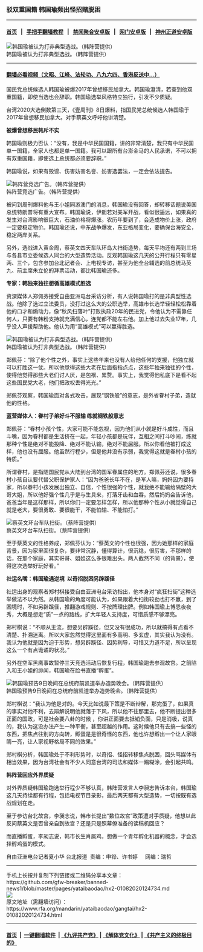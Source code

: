 ### 驳双重国籍  韩国瑜频出怪招赌脱困
------------------------

#### [首页](https://github.com/gfw-breaker/banned-news1/blob/master/README.md) &nbsp;&nbsp;|&nbsp;&nbsp; [手把手翻墙教程](https://github.com/gfw-breaker/guides/wiki) &nbsp;&nbsp;|&nbsp;&nbsp; [禁闻聚合安卓版](https://github.com/gfw-breaker/bn-android) &nbsp;&nbsp;|&nbsp;&nbsp; [网门安卓版](https://github.com/oGate2/oGate) &nbsp;&nbsp;|&nbsp;&nbsp; [神州正道安卓版](https://github.com/SzzdOgate/update) 



<div id="headerimg">
 <img alt="韩国瑜被认为打非典型选战。（韩阵营提供）" src="https://www.rfa.org/mandarin/yataibaodao/gangtai/hx2-01082020124734.html/4e94.jpg/@@images/2ae873f3-c460-4d4a-a37b-be1de63f26fc.jpeg" title="韩国瑜被认为打非典型选战。（韩阵营提供）"/>
 <div id="headerimgcontents">
  <div id="headerimgcaption">
   <span>
    韩国瑜被认为打非典型选战。（韩阵营提供）
   </span>
   <!-- zoomattribute -->
  </div>
  <!-- headerimgcaption -->
 </div>
 <!-- headerimagecontents -->
</div>

<hr/>


#### [翻墙必看视频（文昭、江峰、法轮功、八九六四、香港反送中...）](http://167.172.214.107/home.html)

<div id="storytext">
 <div>
  <div class="slot_header">
  </div>
 </div>
 <p>
  国民党总统候选人韩国瑜被爆2017年曾想移民加拿大。韩国瑜澄清，若查到他双重国籍，即使当选也会辞职。韩国瑜选举风格特立独行，引发不少质疑。
 </p>
 <p>
  台湾2020大选倒数第三天，《壹周刊》8日爆料，指国民党总统候选人韩国瑜于2017年曾想移民加拿大。对手蔡英文呼吁他讲清楚。
 </p>
 <p>
 </p>
 <p>
 </p>
 <p>
  <b>
   被爆曾想移民韩斥不实
  </b>
 </p>
 <p>
  韩国瑜则极力否认：“没有，我是中华民国国籍，讲的非常清楚，我只有中华民国单一国籍，全家人也都是单一国籍。我可以跟所有台澎金马的人民承诺，不可以拥有双重国籍，即使选上总统都必须要辞职。”
 </p>
 <p>
  韩国瑜说，如果有毁谤、伤害妨害名誉、妨害选罢法，一定会依法提告。
 </p>
 <p>
 </p>
 <p>
  <div class="image-inline captioned" style="width:1280px;">
   <div style="width:1280px;">
    <img alt="韩阵营竞选广告。（韩阵营提供）" src="https://www.rfa.org/mandarin/yataibaodao/gangtai/hx2-01082020124734.html/516d.jpg" title="韩阵营竞选广告。（韩阵营提供）"/>
   </div>
   <div class="image-caption">
    <span style="width:1280px;">
     韩阵营竞选广告。（韩阵营提供）
    </span>
    <span class="copyright">
    </span>
   </div>
  </div>
 </p>
 <p>
  被问到周刊爆料他与王小姐同游澳门的消息，韩国瑜没有回答，却转移话题说美国总统特朗普将有重大宣布。韩国瑜说，伊朗若对美军开战，看似很遥远，如果真的发生对台湾影响很巨大，石油价格将爆涨。农历年要到了，会造成物价上涨，政府一定要稳定物价。韩国瑜还说，中东战争爆发，东亚格局变化，要确保台海安全，稳定两岸关系。
 </p>
 <p>
  另外，选战进入黄金周，蔡英文四天车队环岛大扫街造势，每天平均还有两到三场与各县市立委候选人同台的大型造势活动。反观韩国瑜这几天的公开行程只有零星两、三个，包含参加台北记者会、上电视专访，甚至为他全台辅选的前总统马英九、前主席朱立伦的拜票活动，都比韩国瑜还多。
 </p>
 <p>
  <b>
   专家：韩独来独往想循高雄模式胜选
  </b>
 </p>
 <p>
  资深媒体人郑佩芬接受自由亚洲电台采访分析，有人说韩国瑜打的是非典型性选战。他除了选过立法委员，没打过这么大的公职选举，高雄市长选举轻轻松松靠着他的口才和煽动力，像“秋风扫落叶”打败执政20年的民进党，令他认为不需靠任何人，只要有韩粉支持就充满信心，连党都不能左右他。加上他过去失业17年，几乎没人声援帮助他。他认为用“高雄模式”可以赢得胜选。
 </p>
 <p>
 </p>
 <p>
  <div class="image-inline captioned" style="width:960px;">
   <div style="width:960px;">
    <img alt="韩国瑜被认为打非典型选战。（韩阵营提供）" src="https://www.rfa.org/mandarin/yataibaodao/gangtai/hx2-01082020124734.html/4e034e03.jpg" title="韩国瑜被认为打非典型选战。（韩阵营提供）"/>
   </div>
   <div class="image-caption">
    <span style="width:960px;">
     韩国瑜被认为打非典型选战。（韩阵营提供）
    </span>
    <span class="copyright">
    </span>
   </div>
  </div>
 </p>
 <p>
  郑佩芬：“除了他个性之外，事实上这些年来也没有人给他任何的支援，他独立就可以打胜这一仗。所以他觉得这些大老在后面指指点点，这些年独来独往的个性，使得他觉得那些大老们讨人厌，是包袱、累赘。事实上，我觉得他私底下是看不起这些国民党大老，他们把政权丢得光光。”
 </p>
 <p>
  郑佩芬观察，韩国瑜面对各式攻击，展现“钢铁般”的意志，是外省眷村子弟，造就他的性格。
 </p>
 <p>
  <b>
   蓝营媒体人：眷村子弟好斗不服输 练就钢铁般意志
  </b>
 </p>
 <p>
  郑佩芬：“眷村小孩个性，大家可能不能忽视，因为他们从小就是好斗成性，而且斗嘴，因为眷村都是生活挤在一起，年轻小孩都是玩伴，互相之间打斗吵闹，练就那种个性是绝对不能投降、绝对不能认输，绝对不能屈服。所以你看他被打成这样，他也没有屈服。他虽然行程少，但是他并没有示弱，我觉得这就是眷村小孩的特质。”
 </p>
 <p>
  所谓眷村，是指随国民党从大陆到台湾的国军眷属住的地方。郑佩芬还说，很多眷村小孩自认要代替父职保护家人：“因为爸爸长年不在，是军人嘛，妈妈因为要持家，所以眷村小孩发展出独立、自信，个性很强的个性，就我绝不能输给隔壁的大哥大姐，所以他好强个性几乎是与生具来，打落牙齿和血吞。然后妈妈会告诉他，爸爸当年是这样那样，所以你们一定要怎样怎样，所以他那种个性从小就觉得自己就是老大，要很勇敢、要很能干，不能怕输、不能怕打。”
 </p>
 <p>
 </p>
 <p>
  <div class="image-inline captioned" style="width:1280px;">
   <div style="width:1280px;">
    <img alt="蔡英文环台车队扫街。（蔡阵营提供）" src="https://www.rfa.org/mandarin/yataibaodao/gangtai/hx2-01082020124734.html/4e004e00.jpg" title="蔡英文环台车队扫街。（蔡阵营提供）"/>
   </div>
   <div class="image-caption">
    <span style="width:1280px;">
     蔡英文环台车队扫街。（蔡阵营提供）
    </span>
    <span class="copyright">
    </span>
   </div>
  </div>
 </p>
 <p>
  至于蔡英文的性格养成，郑佩芬认为：“蔡英文的个性也很强，因为她那样的家庭背景，因为家里面很复杂，要非常沉静，懂得算计，很沉稳，很厉害，不那样的话，在那个家庭，其实哥哥、姐姐这么多很难出头。两人截然不同（的背景），使得这次选举好玩好看。”
 </p>
 <p>
  <b>
   社运名嘴：韩国瑜遇逆境  以奇招脱困另辟蹊径
  </b>
 </p>
 <p>
  社运出身的观察者郑村棋接受自由亚洲电台采访指出，他本身对“疯狂扫街”这种选举做法不以为然。从韩国瑜的角度可能认为，如果跟着大扫街较劲也打不赢，到了困境时，不如另辟蹊径，推翻游戏规则、不按牌理出牌。例如韩国瑜上博恩夜夜秀，大概是想走“质”一点的路线，扩大年轻人支持度，可惜质感不够漂亮。
 </p>
 <p>
  郑村棋说：“不顺从主流，想要另辟蹊径，但又没有很成功，所以就搞得有点看不清楚、扑溯迷离。所以大家忽然觉得这里面有多高明、多玄虚，其实我认为没有。我认为他就是因为迫于形势，想另辟蹊径、因势利导，可惜又力道不足，所以呈现这么一个有点诡谲的状况。”
 </p>
 <p>
  另外在空军黑鹰事故暂停三天竞选活动后恢复行程，韩国瑜跑去参观故宫。之前陷入和王小姐的绯闻，韩国瑜在脸书直播“孵蛋”。
 </p>
 <p>
 </p>
 <p>
  <div class="image-inline captioned" style="width:806px;">
   <div style="width:806px;">
    <img alt="韩国瑜预告9日晚间在总统府前凯道举办造势晚会。（韩阵营提供）" src="https://www.rfa.org/mandarin/yataibaodao/gangtai/hx2-01082020124734.html/516b.jpg" title="韩国瑜预告9日晚间在总统府前凯道举办造势晚会。（韩阵营提供）"/>
   </div>
   <div class="image-caption">
    <span style="width:806px;">
     韩国瑜预告9日晚间在总统府前凯道举办造势晚会。（韩阵营提供）
    </span>
    <span class="copyright">
    </span>
   </div>
  </div>
 </p>
 <p>
  郑村棋说：“我认为他是对的。今天比如说最下策是不断辩解，那完蛋了，如果真的事实对他不利，去辩解说明他就落于下风，所以他不往那里去，他不断提出很多正面的国政，可是社会要八卦的时候 ，你讲正面要去抵销负面，只是消极，说真的，我认为这没办法产生一种平衡，甚至超越的作用。这时候他只有去搞一些怪的东西，把焦点往别的方向转，孵蛋是是很奇怪的东西，他也许想孵出一个让人家眼睛一亮，让人家视野格局不同的效果。”
 </p>
 <p>
  郑村棋分析，韩国瑜处于不利形势时，以奇招、怪招转移焦点脱困，回头骂媒体有相当效果，因为台湾社会有不少人同意台湾的司法和媒体一蹋糊涂，会引起共鸣。
 </p>
 <p>
  <b>
   韩阵营回应外界质疑
  </b>
 </p>
 <p>
  对外界质疑韩国瑜跑选举行程少不够认真，韩阵营发言人李昶志告诉本台，韩国瑜这几天持续都有行程，包括电视节目录影，最后两天都有大型造势，一切按既有选战规划在走。
 </p>
 <p>
  至于参访台北故宫，李昶志说，韩市长提出“数位故宫”政策遭对手质疑，他想以此反问蔡英文是否曾亲自到故宫？还是只是照幕僚准备的读稿机回应？
 </p>
 <p>
  而直播孵蛋，李昶志说，韩市长生肖属鸡，想做一个青年孵化机器的概念，才会选择孵鸡蛋的模式。
 </p>
 <p>
 </p>
 <p>
  自由亚洲电台记者夏小华 台北报道  责编：申铧、许书婷     网编：瑞哲
 </p>
</div>

<hr/>
手机上长按并复制下列链接或二维码分享本文章：<br/>
https://github.com/gfw-breaker/banned-news1/blob/master/pages/yataibaodao/hx2-01082020124734.md <br/>
<a href='https://github.com/gfw-breaker/banned-news1/blob/master/pages/yataibaodao/hx2-01082020124734.md'><img src='https://github.com/gfw-breaker/banned-news1/blob/master/pages/yataibaodao/hx2-01082020124734.md.png'/></a> <br/>
原文地址（需翻墙访问）：https://www.rfa.org/mandarin/yataibaodao/gangtai/hx2-01082020124734.html


------------------------
#### [首页](https://github.com/gfw-breaker/banned-news1/blob/master/README.md) &nbsp;|&nbsp; [一键翻墙软件](https://github.com/gfw-breaker/nogfw/blob/master/README.md) &nbsp;| [《九评共产党》](https://github.com/gfw-breaker/9ping.md/blob/master/README.md#九评之一评共产党是什么) | [《解体党文化》](https://github.com/gfw-breaker/jtdwh.md/blob/master/README.md) | [《共产主义的终极目的》](https://github.com/gfw-breaker/gczydzjmd.md/blob/master/README.md)


<img src='http://gfw-breaker.win/banned-news/pages/yataibaodao/hx2-01082020124734.md' width='0px' height='0px'/>